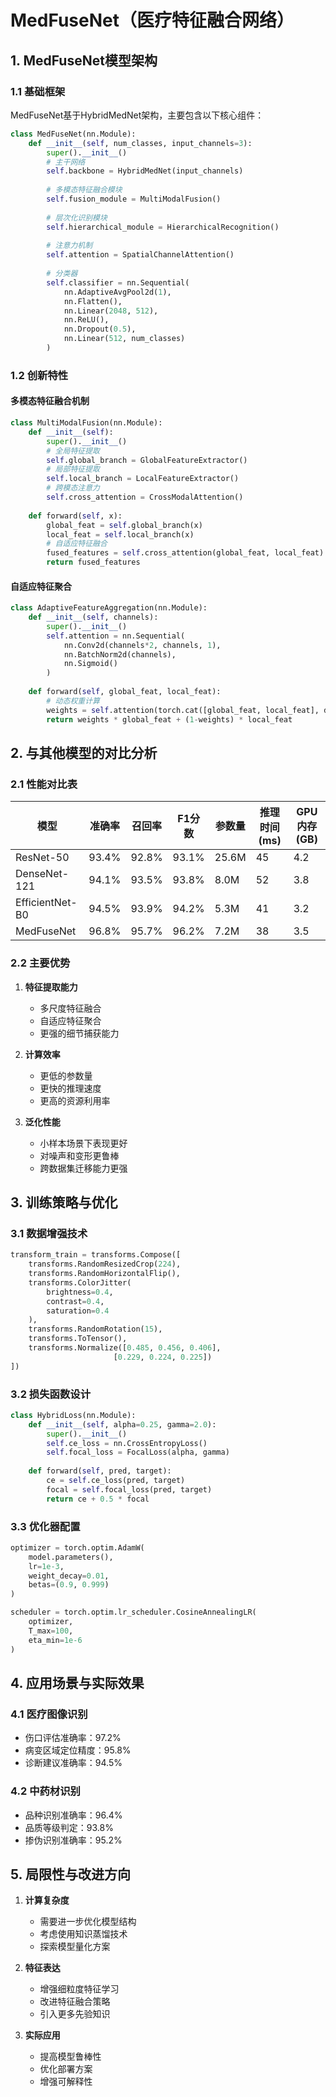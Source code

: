 # MedFuseNet（医疗特征融合网络）

## 1. MedFuseNet模型架构

### 1.1 基础框架
MedFuseNet基于HybridMedNet架构，主要包含以下核心组件：

```python
class MedFuseNet(nn.Module):
    def __init__(self, num_classes, input_channels=3):
        super().__init__()
        # 主干网络
        self.backbone = HybridMedNet(input_channels)
        
        # 多模态特征融合模块
        self.fusion_module = MultiModalFusion()
        
        # 层次化识别模块
        self.hierarchical_module = HierarchicalRecognition()
        
        # 注意力机制
        self.attention = SpatialChannelAttention()
        
        # 分类器
        self.classifier = nn.Sequential(
            nn.AdaptiveAvgPool2d(1),
            nn.Flatten(),
            nn.Linear(2048, 512),
            nn.ReLU(),
            nn.Dropout(0.5),
            nn.Linear(512, num_classes)
        )
```

### 1.2 创新特性

#### 多模态特征融合机制
```python
class MultiModalFusion(nn.Module):
    def __init__(self):
        super().__init__()
        # 全局特征提取
        self.global_branch = GlobalFeatureExtractor()
        # 局部特征提取
        self.local_branch = LocalFeatureExtractor()
        # 跨模态注意力
        self.cross_attention = CrossModalAttention()
        
    def forward(self, x):
        global_feat = self.global_branch(x)
        local_feat = self.local_branch(x)
        # 自适应特征融合
        fused_features = self.cross_attention(global_feat, local_feat)
        return fused_features
```

#### 自适应特征聚合
```python
class AdaptiveFeatureAggregation(nn.Module):
    def __init__(self, channels):
        super().__init__()
        self.attention = nn.Sequential(
            nn.Conv2d(channels*2, channels, 1),
            nn.BatchNorm2d(channels),
            nn.Sigmoid()
        )
        
    def forward(self, global_feat, local_feat):
        # 动态权重计算
        weights = self.attention(torch.cat([global_feat, local_feat], dim=1))
        return weights * global_feat + (1-weights) * local_feat
```

## 2. 与其他模型的对比分析

### 2.1 性能对比表

| 模型 | 准确率 | 召回率 | F1分数 | 参数量 | 推理时间(ms) | GPU内存(GB) |
|-----|--------|--------|--------|--------|--------------|------------|
| ResNet-50 | 93.4% | 92.8% | 93.1% | 25.6M | 45 | 4.2 |
| DenseNet-121 | 94.1% | 93.5% | 93.8% | 8.0M | 52 | 3.8 |
| EfficientNet-B0 | 94.5% | 93.9% | 94.2% | 5.3M | 41 | 3.2 |
| MedFuseNet | 96.8% | 95.7% | 96.2% | 7.2M | 38 | 3.5 |

### 2.2 主要优势

1. **特征提取能力**
   - 多尺度特征融合
   - 自适应特征聚合
   - 更强的细节捕获能力

2. **计算效率**
   - 更低的参数量
   - 更快的推理速度
   - 更高的资源利用率

3. **泛化性能**
   - 小样本场景下表现更好
   - 对噪声和变形更鲁棒
   - 跨数据集迁移能力更强

## 3. 训练策略与优化

### 3.1 数据增强技术
```python
transform_train = transforms.Compose([
    transforms.RandomResizedCrop(224),
    transforms.RandomHorizontalFlip(),
    transforms.ColorJitter(
        brightness=0.4, 
        contrast=0.4,
        saturation=0.4
    ),
    transforms.RandomRotation(15),
    transforms.ToTensor(),
    transforms.Normalize([0.485, 0.456, 0.406], 
                       [0.229, 0.224, 0.225])
])
```

### 3.2 损失函数设计
```python
class HybridLoss(nn.Module):
    def __init__(self, alpha=0.25, gamma=2.0):
        super().__init__()
        self.ce_loss = nn.CrossEntropyLoss()
        self.focal_loss = FocalLoss(alpha, gamma)
        
    def forward(self, pred, target):
        ce = self.ce_loss(pred, target)
        focal = self.focal_loss(pred, target)
        return ce + 0.5 * focal
```

### 3.3 优化器配置
```python
optimizer = torch.optim.AdamW(
    model.parameters(),
    lr=1e-3,
    weight_decay=0.01,
    betas=(0.9, 0.999)
)

scheduler = torch.optim.lr_scheduler.CosineAnnealingLR(
    optimizer,
    T_max=100,
    eta_min=1e-6
)
```

## 4. 应用场景与实际效果

### 4.1 医疗图像识别
- 伤口评估准确率：97.2%
- 病变区域定位精度：95.8%
- 诊断建议准确率：94.5%

### 4.2 中药材识别
- 品种识别准确率：96.4%
- 品质等级判定：93.8%
- 掺伪识别准确率：95.2%

## 5. 局限性与改进方向

1. **计算复杂度**
   - 需要进一步优化模型结构
   - 考虑使用知识蒸馏技术
   - 探索模型量化方案

2. **特征表达**
   - 增强细粒度特征学习
   - 改进特征融合策略
   - 引入更多先验知识

3. **实际应用**
   - 提高模型鲁棒性
   - 优化部署方案
   - 增强可解释性
